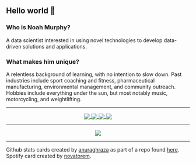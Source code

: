 ## Hello world 👋

### Who is Noah Murphy?

A data scientist interested in using novel technologies to develop data-driven solutions and applications.

### What makes him unique?

A relentless background of learning, with no intention to slow down. Past industries include sport coaching and fitness, pharmaceutical manufacturing, environmental management, and community outreach. Hobbies include everything under the sun, but most notably music, motorcycling, and weightlifting.
___

<!-- Stats and lang cards -->
<p align="center">
<!-- dark mode only -->
  <a href="https://github.com/anuraghazra/github-readme-stats#gh-dark-mode-only">
    <img align="center" src="https://github-readme-stats-noamurphy.vercel.app/api?username=noamurphy&hide=issues,stars&count_private=true&show_icons=true&&theme=dark#gh-dark-mode-only" />
  </a>
  <a href="https://github.com/anuraghazra/github-readme-stats#gh-dark-mode-only">
    <img align="center" src="https://github-readme-stats-noamurphy.vercel.app/api/top-langs/?username=noamurphy&hide_progress=true&theme=dark#gh-dark-mode-only" />
  </a>
<!-- light mode only -->
  <a href="https://github.com/anuraghazra/github-readme-stats#gh-light-mode-only">
    <img align="center" src="https://github-readme-stats-noamurphy.vercel.app/api?username=noamurphy&hide=issues,stars&count_private=true&show_icons=true&theme=default#gh-light-mode-only" />
  </a>
  <a href="https://github.com/anuraghazra/github-readme-stats#gh-light-mode-only">
    <img align="center" src="https://github-readme-stats-noamurphy.vercel.app/api/top-langs/?username=noamurphy&hide_progress=true&theme=default#gh-light-mode-only" />
  </a>
</p>

---

<p align="center">
  <a href="https://open.spotify.com/user/22vdbnxwnvbna6wvrmtsjc6cq">
    <img align="center" src="https://read-me-spotify-integration.vercel.app/api/spotify" />
  </a>
</p>

---

Github stats cards created by [anuraghraza](https://github.com/anuraghazra) as part of a repo found [here](https://github.com/anuraghazra/github-readme-stats).
Spotify card created by [novatorem](https://github.com/novatorem).
